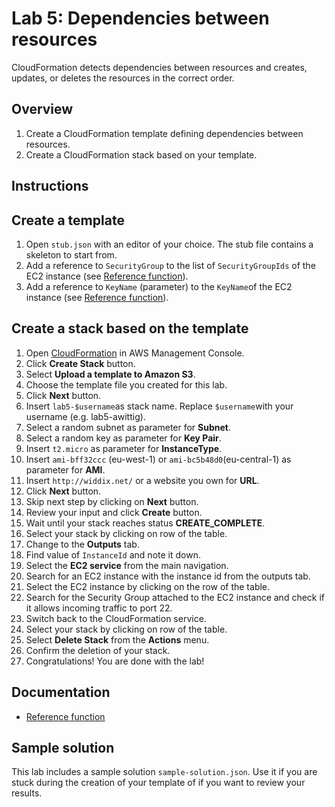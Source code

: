 # Lab 5: Dependencies between resources

CloudFormation detects dependencies between resources and creates, updates, or deletes the resources in the correct order.

## Overview
1. Create a CloudFormation template defining dependencies between resources.
1. Create a CloudFormation stack based on your template.

## Instructions

## Create a template
1. Open ``stub.json`` with an editor of your choice. The stub file contains a skeleton to start from.
1. Add a reference to ``SecurityGroup`` to the list of ``SecurityGroupIds`` of the EC2 instance (see [Reference function](http://docs.aws.amazon.com/AWSCloudFormation/latest/UserGuide/intrinsic-function-reference-ref.html)).
1. Add a reference to ``KeyName`` (parameter) to the ``KeyName``of the EC2 instance (see [Reference function](http://docs.aws.amazon.com/AWSCloudFormation/latest/UserGuide/intrinsic-function-reference-ref.html)).

## Create a stack based on the template
1. Open [CloudFormation](https://console.aws.amazon.com/cloudformation) in AWS Management Console.
1. Click **Create Stack** button.
1. Select **Upload a template to Amazon S3**.
1. Choose the template file you created for this lab.
1. Click **Next** button.
1. Insert ``lab5-$username``as stack name. Replace ``$username``with your username (e.g. lab5-awittig).
1. Select a random subnet as parameter for **Subnet**.
1. Select a random key as parameter for **Key Pair**.
1. Insert ``t2.micro`` as parameter for **InstanceType**.
1. Insert ``ami-bff32ccc`` (eu-west-1) or ``ami-bc5b48d0``(eu-central-1) as parameter for **AMI**.
1. Insert ``http://widdix.net/`` or a website you own for **URL**.
1. Click **Next** button.
1. Skip next step by clicking on **Next** button.
1. Review your input and click **Create** button.
1. Wait until your stack reaches status **CREATE_COMPLETE**.
1. Select your stack by clicking on row of the table.
1. Change to the **Outputs** tab.
1. Find value of ``InstanceId`` and note it down.
1. Select the **EC2 service** from the main navigation.
1. Search for an EC2 instance with the instance id from the outputs tab.
1. Select the EC2 instance by clicking on the row of the table.
1. Search for the Security Group attached to the EC2 instance and check if it allows incoming traffic to port 22.
1. Switch back to the CloudFormation service.
1. Select your stack by clicking on row of the table.
1. Select **Delete Stack** from the **Actions** menu.
1. Confirm the deletion of your stack.
1. Congratulations! You are done with the lab!

## Documentation
* [Reference function](http://docs.aws.amazon.com/AWSCloudFormation/latest/UserGuide/intrinsic-function-reference-ref.html)

## Sample solution
This lab includes a sample solution ``sample-solution.json``. Use it if you are stuck during the creation of your template of if you want to review your results.